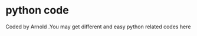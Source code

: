 # python code

Coded by Arnold  .You may get different and easy python related codes here
 








